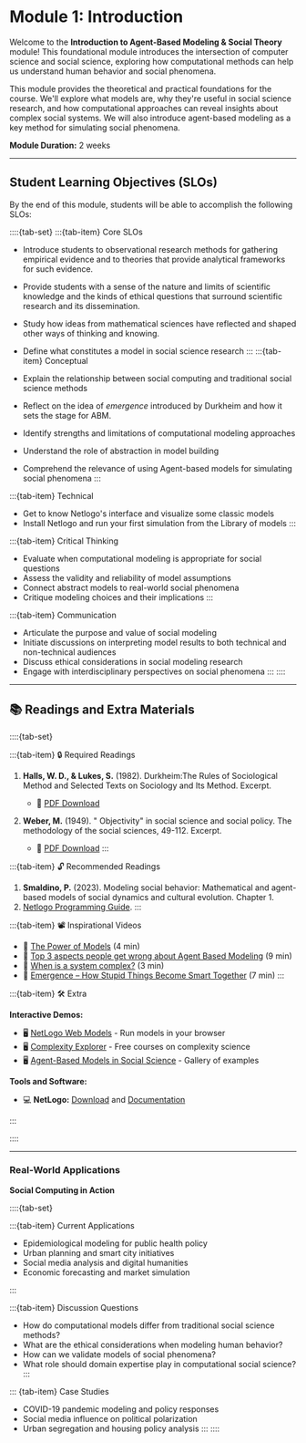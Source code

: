 # Module 1: Introduction

Welcome to the **Introduction to Agent-Based Modeling & Social Theory** module! This foundational module introduces the intersection of computer science and social science, exploring how computational methods can help us understand human behavior and social phenomena.

This module provides the theoretical and practical foundations for the course. We'll explore what models are, why they're useful in social science research, and how computational approaches can reveal insights about complex social systems. We will also introduce agent-based modeling as a key method for simulating social phenomena.

**Module Duration:** 2 weeks

---

## Student Learning Objectives (SLOs)

By the end of this module, students will be able to accomplish the following SLOs:

::::{tab-set}
:::{tab-item} Core SLOs

- Introduce students to observational research methods for gathering empirical evidence and to theories that provide analytical frameworks for such evidence.
- Provide students with a sense of the nature and limits of scientific knowledge and the kinds of ethical questions that surround scientific research and its dissemination.
- Study how ideas from mathematical sciences have reflected and shaped other ways of thinking and knowing.
- Define what constitutes a model in social science research
:::
:::{tab-item} Conceptual

- Explain the relationship between social computing and traditional social science methods
- Reflect on the idea of *emergence* introduced by Durkheim and how it sets the stage for ABM.
- Identify strengths and limitations of computational modeling approaches
- Understand the role of abstraction in model building
- Comprehend the relevance of using Agent-based models for simulating social phenomena
:::

:::{tab-item} Technical

- Get to know Netlogo's interface and visualize some classic models
- Install Netlogo and run your first simulation from the Library of models
:::

:::{tab-item} Critical Thinking

- Evaluate when computational modeling is appropriate for social questions
- Assess the validity and reliability of model assumptions
- Connect abstract models to real-world social phenomena
- Critique modeling choices and their implications
:::

:::{tab-item} Communication

- Articulate the purpose and value of social modeling
- Initiate discussions on interpreting model results to both technical and non-technical audiences
- Discuss ethical considerations in social modeling research
- Engage with interdisciplinary perspectives on social phenomena
:::
::::

---

## 📚 Readings and Extra Materials

::::{tab-set}

:::{tab-item} 🔒 Required Readings

1. **Halls, W. D., & Lukes, S.** (1982). Durkheim:The Rules of Sociological Method and Selected Texts on Sociology and Its Method. Excerpt.
   - 📖 [PDF Download](../readings/module1/Durkheim-exerpt-from-Rules-of-Sociological-Method.pdf)

2. **Weber, M.** (1949). " Objectivity" in social science and social policy. The methodology of the social sciences, 49-112. Excerpt.
   - 📖 [PDF Download](../readings/module1/Weber-excerpt-from-Objectivity-in-Social-Science-and-Social-Policy.pdf)
:::

:::{tab-item} 🔓 Recommended Readings

1. **Smaldino, P.** (2023). Modeling social behavior: Mathematical and agent-based models of social dynamics and cultural evolution. Chapter 1.
2. [Netlogo Programming Guide](../resources/netlogo-tutorials/NetLogo%207.0.0%20Programming%20Guide.pdf).
:::

:::{tab-item} 📽️ Inspirational Videos

- 🎥 [The Power of Models](https://www.youtube.com/watch?v=FOPu5xM5z2s) (4 min)
- 🎥 [Top 3 aspects people get wrong about Agent Based Modeling](https://www.youtube.com/watch?v=Z3SOxECHLXM) (9 min)
- 🎥 [When is a system complex?](https://www.youtube.com/watch?v=M7Hf6VfsJ0U) (3 min)
- 🎥 [Emergence – How Stupid Things Become Smart Together](https://www.youtube.com/watch?v=16W7c0mb-rE) (7 min)
:::

:::{tab-item} 🛠️ Extra

**Interactive Demos:**

- 🖥️ [NetLogo Web Models](http://netlogoweb.org/) - Run models in your browser
- 🖥️ [Complexity Explorer](https://www.complexityexplorer.org/) - Free courses on complexity science
- 🖥️ [Agent-Based Models in Social Science](https://www.agent-based-models.com/) - Gallery of examples

**Tools and Software:**

- 💻 **NetLogo:** [Download](https://www.netlogo.org/) and [Documentation](https://docs.netlogo.org/)

:::

::::

---

### Real-World Applications

**Social Computing in Action**

::::{tab-set} 

:::{tab-item} Current Applications

- Epidemiological modeling for public health policy
- Urban planning and smart city initiatives
- Social media analysis and digital humanities
- Economic forecasting and market simulation

:::

:::{tab-item} Discussion Questions

- How do computational models differ from traditional social science methods?
- What are the ethical considerations when modeling human behavior?
- How can we validate models of social phenomena?
- What role should domain expertise play in computational social science?
:::

::: {tab-item} Case Studies

- COVID-19 pandemic modeling and policy responses
- Social media influence on political polarization
- Urban segregation and housing policy analysis
:::
::::